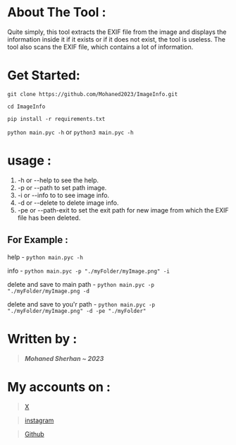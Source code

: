 # **About The Tool** : 
Quite simply, this tool extracts the EXIF ​​file from the image 
and displays the information inside it if it exists or if it does not exist, 
the tool is useless.
The tool also scans the EXIF ​​file, which contains a lot of information.

# **Get Started:** 

`git clone https://github.com/Mohaned2023/ImageInfo.git`

`cd ImageInfo`

`pip install -r requirements.txt`

`python main.pyc -h`  or  `python3 main.pyc -h`

# **usage :**
1) -h or --help to see the help.
2) -p or --path to set path image.
3) -i or --info to to see image info.
4) -d or --delete to delete image info.
5) -pe or --path-exit to set the exit path for new image from which the EXIF file has been deleted.

## **For Example :**
help - `python main.pyc -h`

info - `python main.pyc -p "./myFolder/myImage.png" -i`

delete and save to main path - `python main.pyc -p "./myFolder/myImage.png -d`

delete and save to you'r path - `python main.pyc -p "./myFolder/myImage.png" -d -pe "./myFolder" `


# **Written by** :
> ___Mohaned Sherhan ~ 2023___

# **My accounts on :**
>[X](https://twitter.com/MrX2023M)

>[instagram](https://instagram.com/mr.lxzl)

>[Github](https://github.com/Mohaned2023)
